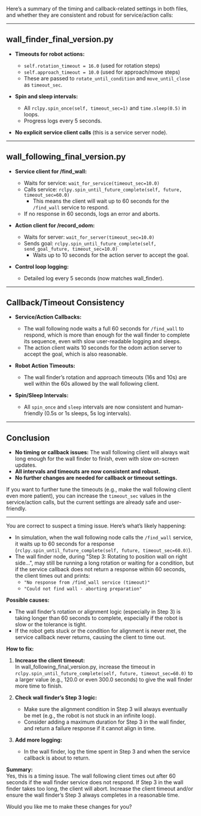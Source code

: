 Here’s a summary of the timing and callback-related settings in both files, and whether they are consistent and robust for service/action calls:

---

## wall_finder_final_version.py

- **Timeouts for robot actions:**
  - `self.rotation_timeout = 16.0` (used for rotation steps)
  - `self.approach_timeout = 10.0` (used for approach/move steps)
  - These are passed to `rotate_until_condition` and `move_until_close` as `timeout_sec`.

- **Spin and sleep intervals:**
  - All `rclpy.spin_once(self, timeout_sec=1)` and `time.sleep(0.5)` in loops.
  - Progress logs every 5 seconds.

- **No explicit service client calls** (this is a service server node).

---

## wall_following_final_version.py

- **Service client for /find_wall:**
  - Waits for service: `wait_for_service(timeout_sec=10.0)`
  - Calls service: `rclpy.spin_until_future_complete(self, future, timeout_sec=60.0)`
    - This means the client will wait up to 60 seconds for the `/find_wall` service to respond.
  - If no response in 60 seconds, logs an error and aborts.

- **Action client for /record_odom:**
  - Waits for server: `wait_for_server(timeout_sec=10.0)`
  - Sends goal: `rclpy.spin_until_future_complete(self, send_goal_future, timeout_sec=10.0)`
    - Waits up to 10 seconds for the action server to accept the goal.

- **Control loop logging:**
  - Detailed log every 5 seconds (now matches wall_finder).

---

## Callback/Timeout Consistency

- **Service/Action Callbacks:**  
  - The wall following node waits a full 60 seconds for `/find_wall` to respond, which is more than enough for the wall finder to complete its sequence, even with slow user-readable logging and sleeps.
  - The action client waits 10 seconds for the odom action server to accept the goal, which is also reasonable.

- **Robot Action Timeouts:**  
  - The wall finder’s rotation and approach timeouts (16s and 10s) are well within the 60s allowed by the wall following client.

- **Spin/Sleep Intervals:**  
  - All `spin_once` and `sleep` intervals are now consistent and human-friendly (0.5s or 1s sleeps, 5s log intervals).

---

## Conclusion

- **No timing or callback issues:** The wall following client will always wait long enough for the wall finder to finish, even with slow on-screen updates.
- **All intervals and timeouts are now consistent and robust.**
- **No further changes are needed for callback or timeout settings.**

If you want to further tune the timeouts (e.g., make the wall following client even more patient), you can increase the `timeout_sec` values in the service/action calls, but the current settings are already safe and user-friendly.

---

You are correct to suspect a timing issue. Here’s what’s likely happening:

- In simulation, when the wall following node calls the `/find_wall` service, it waits up to 60 seconds for a response (`rclpy.spin_until_future_complete(self, future, timeout_sec=60.0)`).
- The wall finder node, during "Step 3: Rotating to position wall on right side...", may still be running a long rotation or waiting for a condition, but if the service callback does not return a response within 60 seconds, the client times out and prints:
  - `"No response from /find_wall service (timeout)"`
  - `"Could not find wall - aborting preparation"`

**Possible causes:**
- The wall finder’s rotation or alignment logic (especially in Step 3) is taking longer than 60 seconds to complete, especially if the robot is slow or the tolerance is tight.
- If the robot gets stuck or the condition for alignment is never met, the service callback never returns, causing the client to time out.

**How to fix:**
1. **Increase the client timeout:**  
   In wall_following_final_version.py, increase the timeout in `rclpy.spin_until_future_complete(self, future, timeout_sec=60.0)` to a larger value (e.g., 120.0 or even 300.0 seconds) to give the wall finder more time to finish.

2. **Check wall finder’s Step 3 logic:**  
   - Make sure the alignment condition in Step 3 will always eventually be met (e.g., the robot is not stuck in an infinite loop).
   - Consider adding a maximum duration for Step 3 in the wall finder, and return a failure response if it cannot align in time.

3. **Add more logging:**  
   - In the wall finder, log the time spent in Step 3 and when the service callback is about to return.

**Summary:**  
Yes, this is a timing issue. The wall following client times out after 60 seconds if the wall finder service does not respond. If Step 3 in the wall finder takes too long, the client will abort. Increase the client timeout and/or ensure the wall finder’s Step 3 always completes in a reasonable time.

Would you like me to make these changes for you?
